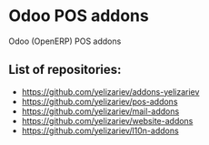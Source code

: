 Odoo POS addons
===============

Odoo (OpenERP) POS addons 

List of repositories:
---------------------

* https://github.com/yelizariev/addons-yelizariev
* https://github.com/yelizariev/pos-addons
* https://github.com/yelizariev/mail-addons
* https://github.com/yelizariev/website-addons
* https://github.com/yelizariev/l10n-addons
